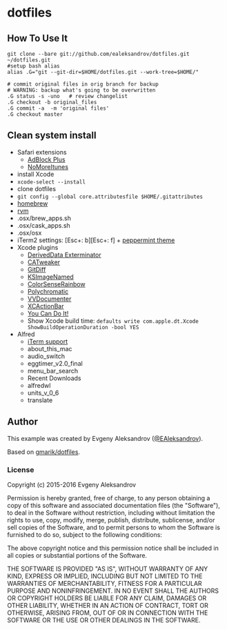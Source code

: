 #	dotfiles

## How To Use It

``` shell
git clone --bare git://github.com/ealeksandrov/dotfiles.git ~/dotfiles.git
#setup bash alias
alias .G="git --git-dir=$HOME/dotfiles.git --work-tree=$HOME/"

# commit original files in orig branch for backup
# WARNING: backup what's going to be overwritten
.G status -s -uno   # review changelist
.G checkout -b original_files
.G commit -a  -m 'original files'
.G checkout master
```

## Clean system install

* Safari extensions
  * [AdBlock Plus](https://adblockplus.org/safari)
  * [NoMoreItunes](http://nomoreitunes.einserver.de)
* install Xcode
* `xcode-select --install`
* clone dotfiles
* `git config --global core.attributesfile $HOME/.gitattributes`
* [homebrew](http://brew.sh)
* [rvm](https://rvm.io)
* .osx/brew_apps.sh
* .osx/cask_apps.sh
* .osx/osx
* iTerm2 settings: [Esc+: b][Esc+: f] + [peppermint theme](https://github.com/dotzero/iTerm-2-Peppermint)
* Xcode plugins
  * [DerivedData Exterminator](https://github.com/kattrali/deriveddata-exterminator)
  * [CATweaker](https://github.com/keefo/CATweaker)
  * [GitDiff](https://github.com/johnno1962/GitDiff)
  * [KSImageNamed](https://github.com/ksuther/KSImageNamed-Xcode)
  * [ColorSenseRainbow](https://github.com/NorthernRealities/ColorSenseRainbow)
  * [Polychromatic](https://github.com/kolinkrewinkel/Polychromatic)
  * [VVDocumenter](https://github.com/onevcat/VVDocumenter-Xcode)
  * [XCActionBar](https://github.com/pdcgomes/XCActionBar)
  * [You Can Do It!](https://github.com/orta/You-Can-Do-It)
  * Show Xcode build time: `defaults write com.apple.dt.Xcode ShowBuildOperationDuration -bool YES`
* Alfred
  * [iTerm support](https://github.com/stuartcryan/custom-iterm-applescripts-for-alfred)
  * about_this_mac
  * audio_switch
  * eggtimer_v2.0_final
  * menu_bar_search
  * Recent Downloads
  * alfredwl
  * units_v_0_6
  * translate

## Author

This example was created by Evgeny Aleksandrov ([@EAleksandrov](http://twitter.com/EAleksandrov)).

Based on [gmarik/dotfiles](https://github.com/gmarik/dotfiles).

###  License

Copyright (c) 2015-2016 Evgeny Aleksandrov

Permission is hereby granted, free of charge, to any person obtaining a copy of this software and associated documentation files (the "Software"), to deal in the Software without restriction, including without limitation the rights to use, copy, modify, merge, publish, distribute, sublicense, and/or sell copies of the Software, and to permit persons to whom the Software is furnished to do so, subject to the following conditions:

The above copyright notice and this permission notice shall be included in all copies or substantial portions of the Software.

THE SOFTWARE IS PROVIDED "AS IS", WITHOUT WARRANTY OF ANY KIND, EXPRESS OR IMPLIED, INCLUDING BUT NOT LIMITED TO THE WARRANTIES OF MERCHANTABILITY, FITNESS FOR A PARTICULAR PURPOSE AND NONINFRINGEMENT. IN NO EVENT SHALL THE AUTHORS OR COPYRIGHT HOLDERS BE LIABLE FOR ANY CLAIM, DAMAGES OR OTHER LIABILITY, WHETHER IN AN ACTION OF CONTRACT, TORT OR OTHERWISE, ARISING FROM, OUT OF OR IN CONNECTION WITH THE SOFTWARE OR THE USE OR OTHER DEALINGS IN THE SOFTWARE.
